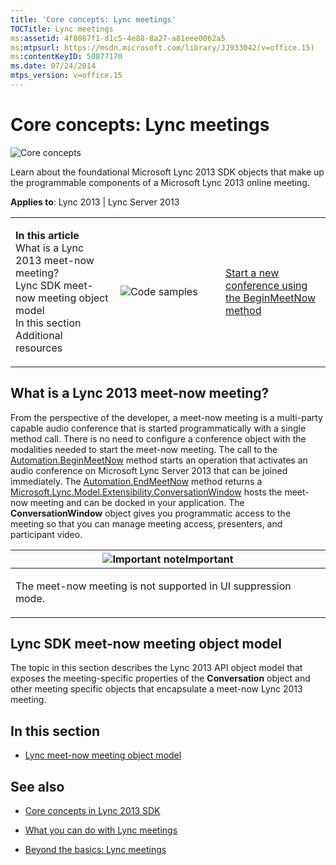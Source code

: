 ```yaml
---
title: 'Core concepts: Lync meetings'
TOCTitle: Lync meetings
ms:assetid: 4f8087f1-d1c5-4e88-8a27-a81eee0062a5
ms:mtpsurl: https://msdn.microsoft.com/library/JJ933042(v=office.15)
ms:contentKeyID: 50877170
ms.date: 07/24/2014
mtps_version: v=office.15
---
```


# Core concepts: Lync meetings

![Core concepts](images/JJ933133.mod_icon_CoreConcepts_long(Office.15).png "Core concepts")

Learn about the foundational Microsoft Lync 2013 SDK objects that make up the programmable components of a Microsoft Lync 2013 online meeting.



**Applies to**: Lync 2013 | Lync Server 2013

<table>
<colgroup>
<col style="width: 33%" />
<col style="width: 33%" />
<col style="width: 33%" />
</colgroup>
<tbody>
<tr class="odd">
<td><p><strong>In this article</strong><br />
What is a Lync 2013 meet-now meeting?<br />
Lync SDK meet-now meeting object model<br />
In this section<br />
Additional resources</p></td>
<td><p><img src="images/JJ933112.mod_icon_CodeGallery(Office.15).png" title="Code samples" alt="Code samples" /></p></td>
<td><p><a href="http://code.msdn.microsoft.com/lync-2013-start-a-new-4775ec38">Start a new conference using the BeginMeetNow method</a></p></td>
</tr>
</tbody>
</table>

## What is a Lync 2013 meet-now meeting?

From the perspective of the developer, a meet-now meeting is a multi-party capable audio conference that is started programmatically with a single method call. There is no need to configure a conference object with the modalities needed to start the meet-now meeting. The call to the [Automation.BeginMeetNow](https://msdn.microsoft.com/library/jj277161\(v=office.15\)) method starts an operation that activates an audio conference on Microsoft Lync Server 2013 that can be joined immediately. The [Automation.EndMeetNow](https://msdn.microsoft.com/library/jj278119\(v=office.15\)) method returns a [Microsoft.Lync.Model.Extensibility.ConversationWindow](https://msdn.microsoft.com/library/jj293606\(v=office.15\)) hosts the meet-now meeting and can be docked in your application. The **ConversationWindow** object gives you programmatic access to the meeting so that you can manage meeting access, presenters, and participant video.

<table>
<colgroup>
<col style="width: 100%" />
</colgroup>
<thead>
<tr class="header">
<th><img src="images/JJ933089.alert_caution(Office.15).gif" title="Important note" alt="Important note" /><strong>Important</strong></th>
</tr>
</thead>
<tbody>
<tr class="odd">
<td><p>The meet-now meeting is not supported in UI suppression mode.</p></td>
</tr>
</tbody>
</table>

## Lync SDK meet-now meeting object model

The topic in this section describes the Lync 2013 API object model that exposes the meeting-specific properties of the **Conversation** object and other meeting specific objects that encapsulate a meet-now Lync 2013 meeting.

## In this section

  - [Lync meet-now meeting object model](lync-meet-now-meeting-object-model.md)

## See also

  - [Core concepts in Lync 2013 SDK](core-concepts-in-lync-2013-sdk.md)

  - [What you can do with Lync meetings](what-you-can-do-with-lync-meetings.md)

  - [Beyond the basics: Lync meetings](beyond-the-basics-lync-meetings.md)

